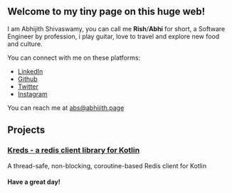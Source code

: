 ## Welcome to my tiny page on this huge web!

I am Abhijith Shivaswamy, you can call me **Rish**/**Abhi** for short, a Software Engineer by profession, i play guitar, love to travel and explore new food and culture.

You can connect with me on these platforms:
* [LinkedIn](https://www.linkedin.com/in/abhijith-shivaswamy/)
* [Github](https://github.com/crackthecodeabhi)
* [Twitter](https://twitter.com/abhi_19t)
* [Instagram](https://www.instagram.com/abhi_clicks_here)

You can reach me at <abs@abhijith.page>

## Projects

### [Kreds - a redis client library for Kotlin](https://crackthecodeabhi.github.io/kreds)

A thread-safe, non-blocking, coroutine-based Redis client for Kotlin 


#### Have a great day!
